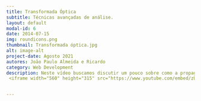 ```yaml
---
title: Transformada Óptica
subtitle: Técnicas avançadas de análise.
layout: default
modal-id: 6
date: 2014-07-15
img: roundicons.png
thumbnail: Transformada óptica.jpg
alt: image-alt
project-date: Agosto 2021
autores: João Paulo Almeida e Ricardo
category: Web Development
description: Neste vídeo buscamos discutir um pouco sobre como a propagação de ondas eletromagnéticas foi entendida ao longo do tempo, classicamente e também com a óptica da relatividade, até chegar em técnicas mais avançadas, dando alguns exemplos e aplicações.
 <iframe width="560" height="315" src="https://www.youtube.com/embed/zUBLW5DXg1E" title="YouTube video player" frameborder="0" allow="accelerometer; autoplay; clipboard-write; encrypted-media; gyroscope; picture-in-picture" allowfullscreen></iframe>


---
```

